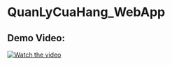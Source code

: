 # QuanLyCuaHang_WebApp

## Demo Video:
[![Watch the video](https://i.imgur.com/vKb2F1B.png)](https://www.youtube.com/watch?v=aJG-xFNeW4Y)
